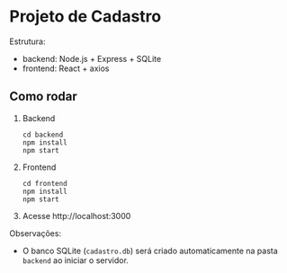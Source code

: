 # Projeto de Cadastro

Estrutura:
- backend: Node.js + Express + SQLite
- frontend: React + axios

## Como rodar

1. Backend
   ```
   cd backend
   npm install
   npm start
   ```
2. Frontend
   ```
   cd frontend
   npm install
   npm start
   ```
3. Acesse http://localhost:3000

Observações:
- O banco SQLite (`cadastro.db`) será criado automaticamente na pasta `backend` ao iniciar o servidor.
